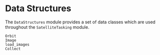 # Data Structures

The `DataStructures` module provides a set of data classes which are used 
throughout the `SatelliteTasking` module.

```@docs
Orbit
Image
load_images
Collect
```